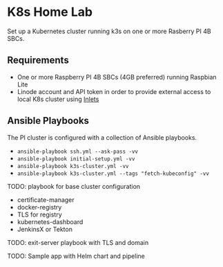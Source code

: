 # K8s Home Lab

Set up a Kubernetes cluster running k3s on one or more Rasberry PI 4B SBCs.

## Requirements

- One or more Raspberry PI 4B SBCs (4GB preferred) running Raspbian Lite
- Linode account and API token in order to provide external access to local K8s cluster using [Inlets](https://github.com/inlets/inlets)

## Ansible Playbooks

The PI cluster is configured with a collection of Ansible playbooks.

- `ansible-playbook ssh.yml --ask-pass -vv`
- `ansible-playbook initial-setup.yml -vv`
- `ansible-playbook k3s-cluster.yml -vv`
- `ansible-playbook k3s-cluster.yml --tags "fetch-kubeconfig" -vv`


TODO: playbook for base cluster configuration
 - certificate-manager
 - docker-registry
 - TLS for registry
 - kubernetes-dashboard
 - JenkinsX or Tekton

TODO: exit-server playbook with TLS and domain

TODO: Sample app with Helm chart and pipeline 
 
